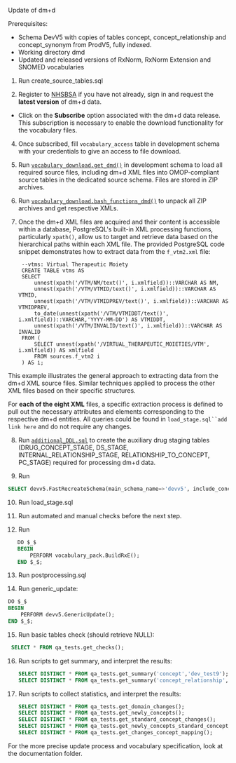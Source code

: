 Update of dm+d

Prerequisites:
- Schema DevV5 with copies of tables concept, concept_relationship and concept_synonym from ProdV5, fully indexed.
- Working directory dmd
- Updated and released versions of RxNorm, RxNorm Extension and SNOMED vocabularies

1. Run create_source_tables.sql

2. Register to [NHSBSA](https://isd.digital.nhs.uk/trud/users/authenticated/filters/0/home) if you have not already, sign in and request the **latest version** of dm+d data.

* Click on the **Subscribe** option associated with the dm+d data release. This subscription is necessary to enable the download functionality for the vocabulary files.

4. Once subscribed, fill `vocabulary_access` table in development schema with your credentials to give an access to file download.

5. Run [`vocabulary_download.get_dmd()`](https://github.com/OHDSI/Vocabulary-v5.0/blob/master/working/packages/vocabulary_download/get_dmd.sql) in development schema to load all required source files, including dm+d XML files into OMOP-compliant source tables in the dedicated source schema. Files are stored in ZIP archives.

6. Run [`vocabulary_download.bash_functions_dmd()`](https://github.com/OHDSI/Vocabulary-v5.0/blob/master/working/packages/vocabulary_download/bash_functions_dmd.sql) to unpack all ZIP archives and get respective XMLs.

7. Once the dm+d XML files are acquired and their content is accessible within a database, PostgreSQL's built-in XML processing functions, particularly `xpath()`, allow us to target and retrieve data based on the hierarchical paths within each XML file. The provided PostgreSQL code snippet demonstrates how to extract data from the `f_vtm2.xml` file:

        --vtms: Virtual Therapeutic Moiety
        CREATE TABLE vtms AS
        SELECT
            unnest(xpath('/VTM/NM/text()', i.xmlfield))::VARCHAR AS NM,
            unnest(xpath('/VTM/VTMID/text()', i.xmlfield))::VARCHAR AS VTMID,
            unnest(xpath('/VTM/VTMIDPREV/text()', i.xmlfield))::VARCHAR AS VTMIDPREV,
            to_date(unnest(xpath('/VTM/VTMIDDT/text()', i.xmlfield))::VARCHAR,'YYYY-MM-DD') AS VTMIDDT,
            unnest(xpath('/VTM/INVALID/text()', i.xmlfield))::VARCHAR AS INVALID
        FROM (
            SELECT unnest(xpath('/VIRTUAL_THERAPEUTIC_MOIETIES/VTM', i.xmlfield)) AS xmlfield
            FROM sources.f_vtm2 i
        ) AS i;

This example illustrates the general approach to extracting data from the dm+d XML source files. Similar techniques applied to process the other XML files based on their specific structures.

For **each of the eight XML** files, a specific extraction process is defined to pull out the necessary attributes and elements corresponding to the respective dm+d entities. All queries could be found in `load_stage.sql``add link here` and do not require any changes.

8. Run [`additional_DDL.sql`](https://github.com/OHDSI/Vocabulary-v5.0/blob/master/dmd/additional_DDL.sql) to create the auxiliary drug staging tables (DRUG_CONCEPT_STAGE, DS_STAGE, INTERNAL_RELATIONSHIP_STAGE, RELATIONSHIP_TO_CONCEPT, PC_STAGE) required for processing dm+d data.

9. Run 
```sql
SELECT devv5.FastRecreateSchema(main_schema_name=>'devv5', include_concept_ancestor=> true, include_deprecated_rels=> true, include_synonyms=> true);
   ```

10. Run load_stage.sql

11. Run automated and manual checks before the next step.

12. Run
```sql
   DO $_$
   BEGIN
       PERFORM vocabulary_pack.BuildRxE();
   END $_$;
   ```
13. Run postprocessing.sql

14. Run generic_update:
   ```sql
   DO $_$
   BEGIN
       PERFORM devv5.GenericUpdate();
   END $_$;
   ```
15. Run basic tables check (should retrieve NULL):
   ```sql
    SELECT * FROM qa_tests.get_checks();
```
16. Run scripts to get summary, and interpret the results:
    ```sql
    SELECT DISTINCT * FROM qa_tests.get_summary('concept','dev_test9');
    SELECT DISTINCT * FROM qa_tests.get_summary('concept_relationship','dev_test9');
    ```
17. Run scripts to collect statistics, and interpret the results:
    ```sql
    SELECT DISTINCT * FROM qa_tests.get_domain_changes();
    SELECT DISTINCT * FROM qa_tests.get_newly_concepts();
    SELECT DISTINCT * FROM qa_tests.get_standard_concept_changes();
    SELECT DISTINCT * FROM qa_tests.get_newly_concepts_standard_concept_status();
    SELECT DISTINCT * FROM qa_tests.get_changes_concept_mapping();
    ```
For the more precise update process and vocabulary specification, look at the documentation folder.